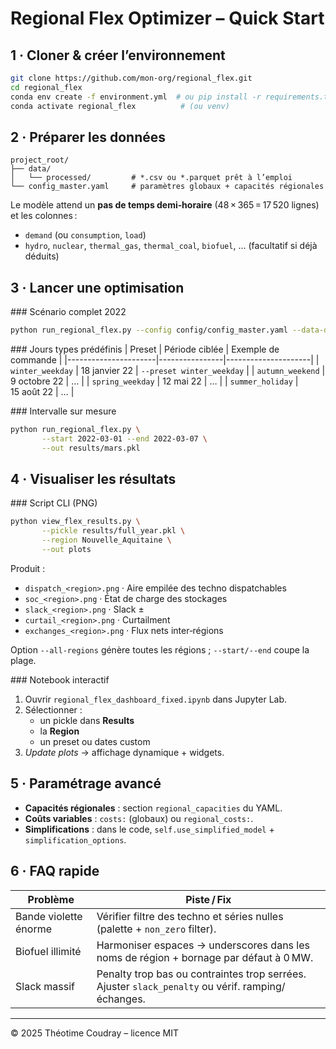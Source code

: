 # Regional Flex Optimizer – Quick Start

## 1 · Cloner & créer l’environnement
```bash
git clone https://github.com/mon-org/regional_flex.git
cd regional_flex
conda env create -f environment.yml  # ou pip install -r requirements.txt
conda activate regional_flex          # (ou venv)
```

## 2 · Préparer les données
```
project_root/
├── data/
│   └── processed/         # *.csv ou *.parquet prêt à l’emploi
└── config_master.yaml     # paramètres globaux + capacités régionales
```
Le modèle attend un **pas de temps demi‑horaire** (48 × 365 = 17 520 lignes) et les colonnes :
- `demand` (ou `consumption`, `load`)
- `hydro`, `nuclear`, `thermal_gas`, `thermal_coal`, `biofuel`, … (facultatif si déjà déduits)

## 3 · Lancer une optimisation
### Scénario complet 2022
```bash
python run_regional_flex.py --config config/config_master.yaml --data-dir data/processed --preset full_year --out results/full_year.pkl
```

### Jours types prédéfinis
| Preset               | Période ciblée | Exemple de commande |
|----------------------|----------------|---------------------|
| `winter_weekday`     | 18 janvier 22  | `--preset winter_weekday` |
| `autumn_weekend`     | 9 octobre 22   | … |
| `spring_weekday`     | 12 mai 22      | … |
| `summer_holiday`     | 15 août 22     | … |

### Intervalle sur mesure
```bash
python run_regional_flex.py \
       --start 2022-03-01 --end 2022-03-07 \
       --out results/mars.pkl
```

## 4 · Visualiser les résultats
### Script CLI (PNG)
```bash
python view_flex_results.py \
       --pickle results/full_year.pkl \
       --region Nouvelle_Aquitaine \
       --out plots
```
Produit :
- `dispatch_<region>.png` · Aire empilée des techno dispatchables
- `soc_<region>.png` · État de charge des stockages
- `slack_<region>.png` · Slack ±
- `curtail_<region>.png` · Curtailment
- `exchanges_<region>.png` · Flux nets inter‑régions

Option `--all-regions` génère toutes les régions ; `--start/--end` coupe la plage.

### Notebook interactif
1. Ouvrir `regional_flex_dashboard_fixed.ipynb` dans Jupyter Lab.
2. Sélectionner :
   - un pickle dans **Results**
   - la **Region**
   - un preset ou dates custom
3. *Update plots* → affichage dynamique + widgets.

## 5 · Paramétrage avancé
- **Capacités régionales** : section `regional_capacities` du YAML.
- **Coûts variables** : `costs:` (globaux) ou `regional_costs:`.
- **Simplifications** : dans le code, `self.use_simplified_model` + `simplification_options`.

## 6 · FAQ rapide
| Problème | Piste / Fix |
|----------|------------|
| Bande violette énorme | Vérifier filtre des techno et séries nulles (palette + `non_zero` filter). |
| Biofuel illimité | Harmoniser espaces → underscores dans les noms de région + bornage par défaut à 0 MW. |
| Slack massif | Penalty trop bas ou contraintes trop serrées. Ajuster `slack_penalty` ou vérif. ramping/échanges. |

---
© 2025 Théotime Coudray – licence MIT

